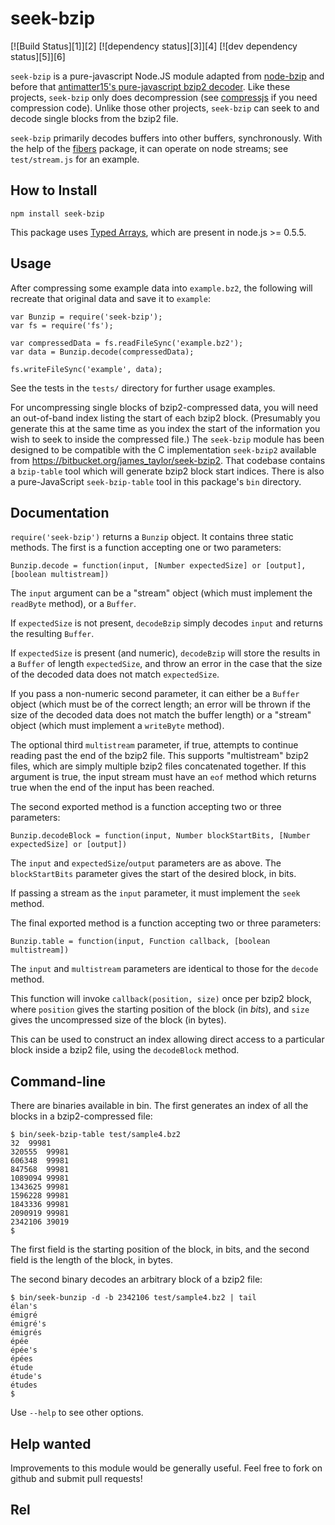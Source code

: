 # seek-bzip

[![Build Status][1]][2] [![dependency status][3]][4] [![dev dependency status][5]][6]

`seek-bzip` is a pure-javascript Node.JS module adapted from [node-bzip](https://github.com/skeggse/node-bzip) and before that [antimatter15's pure-javascript bzip2 decoder](https://github.com/antimatter15/bzip2.js).  Like these projects, `seek-bzip` only does decompression (see [compressjs](https://github.com/cscott/compressjs) if you need compression code).  Unlike those other projects, `seek-bzip` can seek to and decode single blocks from the bzip2 file.

`seek-bzip` primarily decodes buffers into other buffers, synchronously.
With the help of the [fibers](https://github.com/laverdet/node-fibers)
package, it can operate on node streams; see `test/stream.js` for an
example.

## How to Install

```
npm install seek-bzip
```

This package uses
[Typed Arrays](https://developer.mozilla.org/en-US/docs/JavaScript/Typed_arrays), which are present in node.js >= 0.5.5.

## Usage

After compressing some example data into `example.bz2`, the following will recreate that original data and save it to `example`:

```
var Bunzip = require('seek-bzip');
var fs = require('fs');

var compressedData = fs.readFileSync('example.bz2');
var data = Bunzip.decode(compressedData);

fs.writeFileSync('example', data);
```

See the tests in the `tests/` directory for further usage examples.

For uncompressing single blocks of bzip2-compressed data, you will need
an out-of-band index listing the start of each bzip2 block.  (Presumably
you generate this at the same time as you index the start of the information
you wish to seek to inside the compressed file.)  The `seek-bzip` module
has been designed to be compatible with the C implementation `seek-bzip2`
available from https://bitbucket.org/james_taylor/seek-bzip2.  That codebase
contains a `bzip-table` tool which will generate bzip2 block start indices.
There is also a pure-JavaScript `seek-bzip-table` tool in this package's
`bin` directory.

## Documentation

`require('seek-bzip')` returns a `Bunzip` object.  It contains three static
methods.  The first is a function accepting one or two parameters:

`Bunzip.decode = function(input, [Number expectedSize] or [output], [boolean multistream])`

The `input` argument can be a "stream" object (which must implement the
`readByte` method), or a `Buffer`.

If `expectedSize` is not present, `decodeBzip` simply decodes `input` and
returns the resulting `Buffer`.

If `expectedSize` is present (and numeric), `decodeBzip` will store
the results in a `Buffer` of length `expectedSize`, and throw an error
in the case that the size of the decoded data does not match
`expectedSize`.

If you pass a non-numeric second parameter, it can either be a `Buffer`
object (which must be of the correct length; an error will be thrown if
the size of the decoded data does not match the buffer length) or
a "stream" object (which must implement a `writeByte` method).

The optional third `multistream` parameter, if true, attempts to continue
reading past the end of the bzip2 file.  This supports "multistream"
bzip2 files, which are simply multiple bzip2 files concatenated together.
If this argument is true, the input stream must have an `eof` method
which returns true when the end of the input has been reached.

The second exported method is a function accepting two or three parameters:

`Bunzip.decodeBlock = function(input, Number blockStartBits, [Number expectedSize] or [output])`

The `input` and `expectedSize`/`output` parameters are as above.
The `blockStartBits` parameter gives the start of the desired block, in bits.

If passing a stream as the `input` parameter, it must implement the
`seek` method.

The final exported method is a function accepting two or three parameters:

`Bunzip.table = function(input, Function callback, [boolean multistream])`

The `input` and `multistream` parameters are identical to those for the
`decode` method.

This function will invoke `callback(position, size)` once per bzip2 block,
where `position` gives the starting position of the block (in *bits*), and
`size` gives the uncompressed size of the block (in bytes).

This can be used to construct an index allowing direct access to a particular
block inside a bzip2 file, using the `decodeBlock` method.

## Command-line
There are binaries available in bin.  The first generates an index of all
the blocks in a bzip2-compressed file:
```
$ bin/seek-bzip-table test/sample4.bz2
32	99981
320555	99981
606348	99981
847568	99981
1089094	99981
1343625	99981
1596228	99981
1843336	99981
2090919	99981
2342106	39019
$
```
The first field is the starting position of the block, in bits, and the
second field is the length of the block, in bytes.

The second binary decodes an arbitrary block of a bzip2 file:
```
$ bin/seek-bunzip -d -b 2342106 test/sample4.bz2 | tail
élan's
émigré
émigré's
émigrés
épée
épée's
épées
étude
étude's
études
$
```

Use `--help` to see other options.

## Help wanted

Improvements to this module would be generally useful.
Feel free to fork on github and submit pull requests!

## Rel